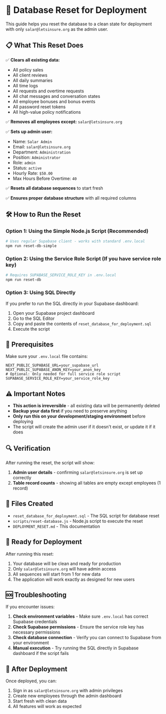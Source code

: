 # 🚀 Database Reset for Deployment

This guide helps you reset the database to a clean state for deployment with only `salar@letsinsure.org` as the admin user.

## 📋 What This Reset Does

✅ **Clears all existing data:**
- All policy sales
- All client reviews  
- All daily summaries
- All time logs
- All requests and overtime requests
- All chat messages and conversation states
- All employee bonuses and bonus events
- All password reset tokens
- All high-value policy notifications

✅ **Removes all employees except:** `salar@letsinsure.org`

✅ **Sets up admin user:**
- Name: `Salar Admin`
- Email: `salar@letsinsure.org`
- Department: `Administration`
- Position: `Administrator`
- Role: `admin`
- Status: `active`
- Hourly Rate: `$50.00`
- Max Hours Before Overtime: `40`

✅ **Resets all database sequences** to start fresh

✅ **Ensures proper database structure** with all required columns

## 🛠️ How to Run the Reset

### Option 1: Using the Simple Node.js Script (Recommended)

```bash
# Uses regular Supabase client - works with standard .env.local
npm run reset-db-simple
```

### Option 2: Using the Service Role Script (If you have service role key)

```bash
# Requires SUPABASE_SERVICE_ROLE_KEY in .env.local
npm run reset-db
```

### Option 3: Using SQL Directly

If you prefer to run the SQL directly in your Supabase dashboard:

1. Open your Supabase project dashboard
2. Go to the SQL Editor
3. Copy and paste the contents of `reset_database_for_deployment.sql`
4. Execute the script

## 🔧 Prerequisites

Make sure your `.env.local` file contains:

```env
NEXT_PUBLIC_SUPABASE_URL=your_supabase_url
NEXT_PUBLIC_SUPABASE_ANON_KEY=your_anon_key
# Optional: Only needed for full service role script
SUPABASE_SERVICE_ROLE_KEY=your_service_role_key
```

## ⚠️ Important Notes

- **This action is irreversible** - all existing data will be permanently deleted
- **Backup your data first** if you need to preserve anything
- **Only run this on your development/staging environment** before deploying
- The script will create the admin user if it doesn't exist, or update it if it does

## 🔍 Verification

After running the reset, the script will show:

1. **Admin user details** - confirming `salar@letsinsure.org` is set up correctly
2. **Table record counts** - showing all tables are empty except employees (1 record)

## 📁 Files Created

- `reset_database_for_deployment.sql` - The SQL script for database reset
- `scripts/reset-database.js` - Node.js script to execute the reset
- `DEPLOYMENT_RESET.md` - This documentation

## 🎯 Ready for Deployment

After running this reset:

1. Your database will be clean and ready for production
2. Only `salar@letsinsure.org` will have admin access
3. All sequences will start from 1 for new data
4. The application will work exactly as designed for new users

## 🆘 Troubleshooting

If you encounter issues:

1. **Check environment variables** - Make sure `.env.local` has correct Supabase credentials
2. **Check Supabase permissions** - Ensure the service role key has necessary permissions
3. **Check database connection** - Verify you can connect to Supabase from your environment
4. **Manual execution** - Try running the SQL directly in Supabase dashboard if the script fails

## 🔄 After Deployment

Once deployed, you can:

1. Sign in as `salar@letsinsure.org` with admin privileges
2. Create new employees through the admin dashboard
3. Start fresh with clean data
4. All features will work as expected 